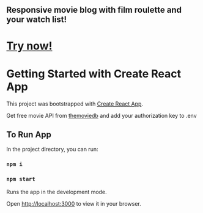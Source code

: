 ## Responsive movie blog with film roulette and your watch list!

# [Try now!](https://movie-blog232.netlify.app)

# Getting Started with Create React App

This project was bootstrapped with [Create React App](https://github.com/facebook/create-react-app).

Get free movie API from [themoviedb](https://www.themoviedb.org/signup)
and add your authorization key to .env

## To Run App

In the project directory, you can run:

### `npm i`
### `npm start`

Runs the app in the development mode.

Open [http://localhost:3000](http://localhost:3000) to view it in your browser.